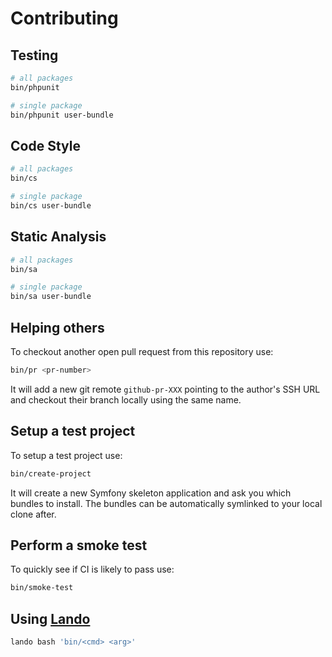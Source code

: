 # Contributing

## Testing

```bash
# all packages
bin/phpunit

# single package
bin/phpunit user-bundle
```

## Code Style

```bash
# all packages
bin/cs

# single package
bin/cs user-bundle
```

## Static Analysis

```bash
# all packages
bin/sa

# single package
bin/sa user-bundle
```

## Helping others

To checkout another open pull request from this repository use:

```bash
bin/pr <pr-number>
```

It will add a new git remote `github-pr-XXX` pointing to the author's SSH URL and checkout their branch locally using
the same name.

## Setup a test project

To setup a test project use:

```bash
bin/create-project
```

It will create a new Symfony skeleton application and ask you which bundles to install. The bundles can be automatically
symlinked to your local clone after.

## Perform a smoke test

To quickly see if CI is likely to pass use:

```bash
bin/smoke-test
```

## Using [Lando](https://docs.devwithlando.io)

```bash
lando bash 'bin/<cmd> <arg>'
```
